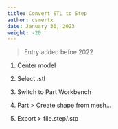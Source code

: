 ```yaml
---
title: Convert STL to Step
author: csmertx
date: January 30, 2023
weight: -20
---
```


> Entry added befoe 2022

1. Center model

2. Select .stl

3. Switch to Part Workbench

4. Part > Create shape from mesh...

5. Export > file.step/.stp
